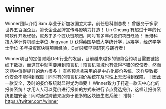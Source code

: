 # winner

Winner团队介绍
Sam
毕业于新加坡国立大学，前任思科副总裁！
曾服务于多家世界五百强企业，擅长企业品牌宣传与影响力打造！
Lin Cheung
有超过十年的代码软件开发经验，服务于多个区块链项目，同时有多年的投资项目经验！
香港科技大学计算机硕士学位
Jingyuan Li
获得英国华威大学统计学，运筹学，经济学学士学位
多年投资区块链项目经验，Defi领域早期研究与践行者！


Winner项目的定位
随着Defi行业的发展，目前越来越多的智能合约项目需要链接线下数据，而这其中就需要用到预言机！预言机领域也有做得不错的佼佼者，然而这期中值得提升的地方很多！
有些预言机采用的是中心化报价系统，这样导致报价安全不能得到保障！同时有的预言机报价系统在及时性上无法得到保障，！因此一款安全，及时的报价系统就显得尤为重要！
Winner致力于打造一款去中心化的报价系统！才用人人可以竞价进行报价的方式来进行节点竞选报价，这样让报价系统更加安全！同时通过跨链来服务于更多的区块链生态系统！
推特：
https://twitter.com/winner
